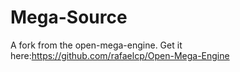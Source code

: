 # Mega-Source
A fork from the open-mega-engine. Get it here:https://github.com/rafaelcp/Open-Mega-Engine
